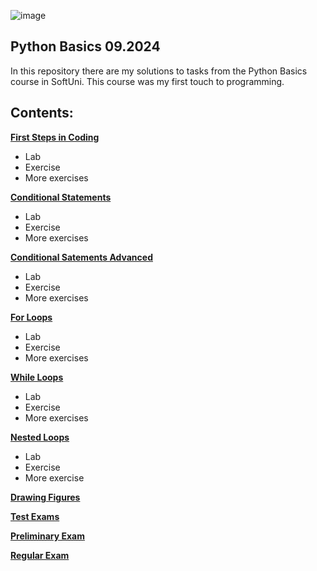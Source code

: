 
![image](https://github.com/user-attachments/assets/26bb3bad-366a-4abd-9263-f96203aec1e7)



## Python Basics 09.2024

In this repository there are my solutions to tasks from the Python Basics course in SoftUni.
This course was my first touch to programming.

## Contents:

**[First Steps in Coding](first_steps_in_coding)**
   - Lab
   - Exercise
   - More exercises
     
**[Conditional Statements](conditional_statements)**
   - Lab
   - Exercise
   - More exercises
     
**[Conditional Satements Advanced](conditional_statements_advanced)**
   - Lab
   - Exercise
   - More exercises
     
**[For Loops](for_loops)**
   - Lab
   - Exercise
   - More exercises
     
**[While Loops](while_loops)**
   - Lab
   - Exercise
   - More exercises
     
**[Nested Loops](nested_loops)**
   - Lab
   - Exercise
   - More exercise
     
**[Drawing Figures](drawing_figures)**

**[Test Exams](test_exams)**

**[Preliminary Exam](preliminary_exam)**

**[Regular Exam](regular_exam)**


